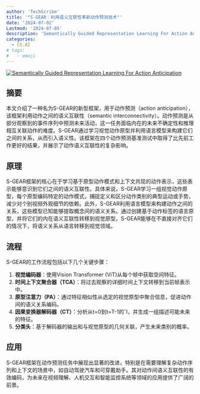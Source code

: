 ```yaml
---
author: 'TechScribe'
title: '"S-GEAR：利用语义互联性革新动作预测技术"'
date: '2024-07-02'
Lastmod: '2024-07-05'
description: 'Semantically Guided Representation Learning For Action Anticipation'
categories:
  - CS.AI
# tags:
#   - emoji
---
```


[![Semantically Guided Representation Learning For Action Anticipation](https://arxiv-research-1301205113.cos.ap-guangzhou.myqcloud.com/images/2407.02309v1.pdf_0.jpg)](https://arxiv.org/abs/2407.02309v1)

## 摘要

本文介绍了一种名为S-GEAR的新型框架，用于动作预测（action anticipation），该框架利用动作之间的语义互联性（semantic interconnectivity）。动作预测是从部分观察到的事件序列中预测未来活动，这一任务面临内在的未来不确定性和推理相互关联动作的难度。S-GEAR通过学习视觉动作原型并利用语言模型来构建它们之间的关系，从而引入语义性。该框架在四个动作预测基准测试中取得了比先前工作更好的结果，并展示了动作语义互联性的复杂影响。<!--more-->

## 原理

S-GEAR框架的核心在于学习基于原型动作模式和上下文共现的动作表示，这些表示能够意识到它们之间的语义互联性。具体来说，S-GEAR学习一组视觉动作原型，每个原型编码特定的动作模式，捕捉定义和区分动作类别的典型运动或手势，减少对个别视频外观细节的依赖。此外，S-GEAR利用语言模型来构建动作之间的关系，这些模型已知能够提取概念间的语义关系。通过创建基于动作标签的语言原型，并将它们的内在语义互联性转移到视觉原型，S-GEAR能够在不直接对齐它们的情况下，将语义关系从语言转移到视觉领域。

## 流程

S-GEAR的工作流程包括以下几个关键步骤：
1. **视觉编码器**：使用Vision Transformer (ViT)从每个帧中获取空间特征。
2. **时间上下文聚合器（TCA）**：将过去观察的详细时间上下文转移到当前帧表示中。
3. **原型注意力（PA）**：通过特征相似性从选定的视觉原型中聚合信息，促进动作间的语义关系编码。
4. **因果变换器解码器（CT）**：分析从t=0到t=T-1的ˆI，并生成一组描述可能未来的特征。
5. **分类头**：基于解码器的输出和与视觉原型的几何关联，产生未来类别的概率。

## 应用

S-GEAR框架在动作预测任务中展现出显著的改进，特别是在需要理解复杂动作序列和上下文的场景中，如自动驾驶汽车和可穿戴助手。其对动作间语义互联性的有效编码，为未来在视频理解、人机交互和智能监控系统等领域的应用提供了广阔的前景。